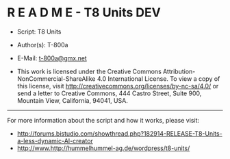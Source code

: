 # R E A D M E - T8 Units DEV

- Script: T8 Units
- Author(s): T-800a
- E-Mail: t-800a@gmx.net

- This work is licensed under the Creative Commons Attribution-NonCommercial-ShareAlike 4.0 International License.
To view a copy of this license, visit http://creativecommons.org/licenses/by-nc-sa/4.0/ or send a letter to
Creative Commons, 444 Castro Street, Suite 900, Mountain View, California, 94041, USA.


___


For more information about the script and how it works, please visit:

- http://forums.bistudio.com/showthread.php?182914-RELEASE-T8-Units-a-less-dynamic-AI-creator
- http://www.http://hummelhummel-ag.de/wordpress/t8-units/
